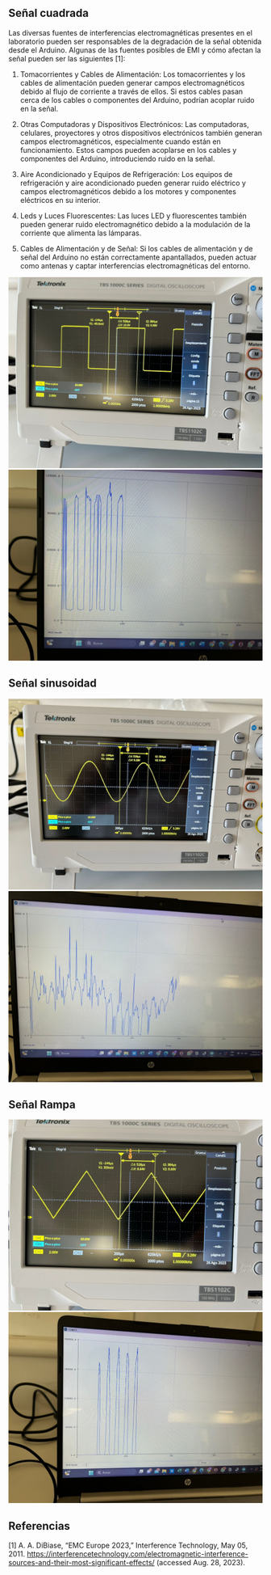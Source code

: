 ## Señal cuadrada

Las diversas fuentes de interferencias electromagnéticas presentes en el laboratorio pueden ser responsables de la degradación de la señal obtenida desde el Arduino. Algunas de las fuentes posibles de EMI y cómo afectan la señal pueden ser las siguientes [1]:

1. Tomacorrientes y Cables de Alimentación: Los tomacorrientes y los cables de alimentación pueden generar campos electromagnéticos debido al flujo de corriente a través de ellos. Si estos cables pasan cerca de los cables o componentes del Arduino, podrían acoplar ruido en la señal.

2. Otras Computadoras y Dispositivos Electrónicos: Las computadoras, celulares, proyectores y otros dispositivos electrónicos también generan campos electromagnéticos, especialmente cuando están en funcionamiento. Estos campos pueden acoplarse en los cables y componentes del Arduino, introduciendo ruido en la señal.

3. Aire Acondicionado y Equipos de Refrigeración: Los equipos de refrigeración y aire acondicionado pueden generar ruido eléctrico y campos electromagnéticos debido a los motores y componentes eléctricos en su interior.

4. Leds y Luces Fluorescentes: Las luces LED y fluorescentes también pueden generar ruido electromagnético debido a la modulación de la corriente que alimenta las lámparas.

5. Cables de Alimentación y de Señal: Si los cables de alimentación y de señal del Arduino no están correctamente apantallados, pueden actuar como antenas y captar interferencias electromagnéticas del entorno.

![Señal cuadrada - Osciloscopio](../../img/Senalcuadrada_osci.jpg)
![Señal cuadrada - Arduino](../../img/Senalcuadrada_ardu.jpg)


## Señal sinusoidad

![Señal sinusoidal - Osciloscopio](../../img/SenalSinusoidad_osci.jpg)
![Señal sinusoidal - Arduino](../../img/SenalSinusoidal_ardu.jpg)


## Señal Rampa

![Señal rampa - Osciloscopio](../../img/Rampa_osci.jpg)
![Señal rampa - Arduino](../../img/Rampa_ardu.jpg)
## Referencias

[1]
A. A. DiBiase, “EMC Europe 2023,” Interference Technology, May 05, 2011. https://interferencetechnology.com/electromagnetic-interference-sources-and-their-most-significant-effects/ (accessed Aug. 28, 2023).
